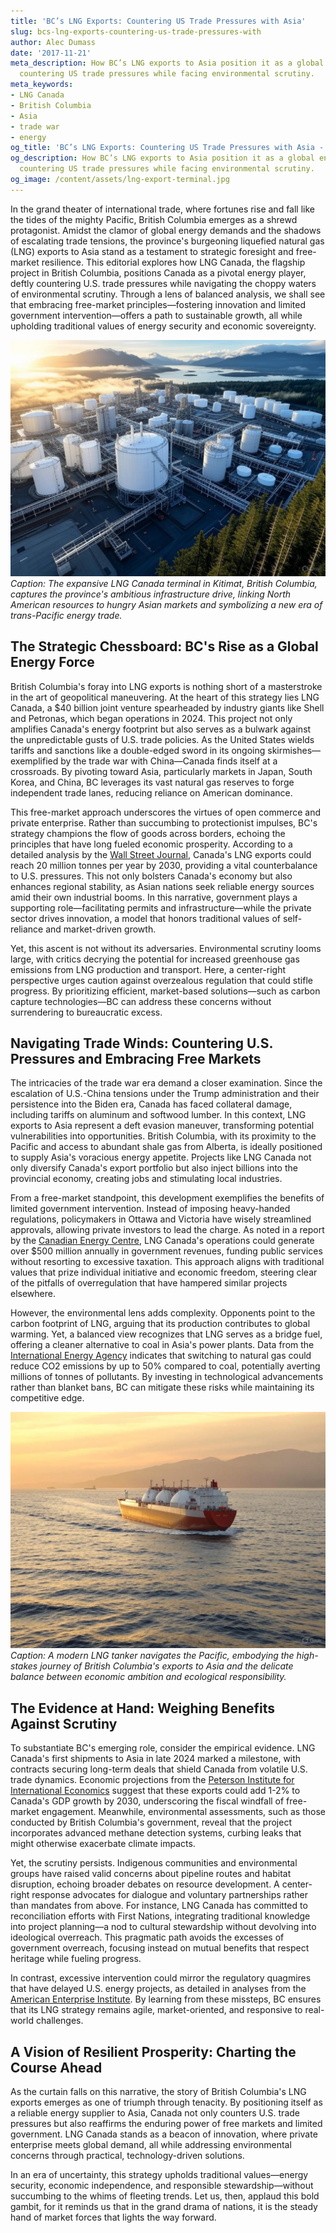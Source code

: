 ```yaml
---
title: 'BC’s LNG Exports: Countering US Trade Pressures with Asia'
slug: bcs-lng-exports-countering-us-trade-pressures-with
author: Alec Dumass
date: '2017-11-21'
meta_description: How BC’s LNG exports to Asia position it as a global energy player,
  countering US trade pressures while facing environmental scrutiny.
meta_keywords:
- LNG Canada
- British Columbia
- Asia
- trade war
- energy
og_title: 'BC’s LNG Exports: Countering US Trade Pressures with Asia - Spot News 24'
og_description: How BC’s LNG exports to Asia position it as a global energy player,
  countering US trade pressures while facing environmental scrutiny.
og_image: /content/assets/lng-export-terminal.jpg
---
```




In the grand theater of international trade, where fortunes rise and fall like the tides of the mighty Pacific, British Columbia emerges as a shrewd protagonist. Amidst the clamor of global energy demands and the shadows of escalating trade tensions, the province's burgeoning liquefied natural gas (LNG) exports to Asia stand as a testament to strategic foresight and free-market resilience. This editorial explores how LNG Canada, the flagship project in British Columbia, positions Canada as a pivotal energy player, deftly countering U.S. trade pressures while navigating the choppy waters of environmental scrutiny. Through a lens of balanced analysis, we shall see that embracing free-market principles—fostering innovation and limited government intervention—offers a path to sustainable growth, all while upholding traditional values of energy security and economic sovereignty.

![BC LNG Facility Aerial View](/content/assets/bc-lng-facility-aerial.jpg)  
*Caption: The expansive LNG Canada terminal in Kitimat, British Columbia, captures the province's ambitious infrastructure drive, linking North American resources to hungry Asian markets and symbolizing a new era of trans-Pacific energy trade.*

## The Strategic Chessboard: BC's Rise as a Global Energy Force

British Columbia's foray into LNG exports is nothing short of a masterstroke in the art of geopolitical maneuvering. At the heart of this strategy lies LNG Canada, a $40 billion joint venture spearheaded by industry giants like Shell and Petronas, which began operations in 2024. This project not only amplifies Canada's energy footprint but also serves as a bulwark against the unpredictable gusts of U.S. trade policies. As the United States wields tariffs and sanctions like a double-edged sword in its ongoing skirmishes—exemplified by the trade war with China—Canada finds itself at a crossroads. By pivoting toward Asia, particularly markets in Japan, South Korea, and China, BC leverages its vast natural gas reserves to forge independent trade lanes, reducing reliance on American dominance.

This free-market approach underscores the virtues of open commerce and private enterprise. Rather than succumbing to protectionist impulses, BC's strategy champions the flow of goods across borders, echoing the principles that have long fueled economic prosperity. According to a detailed analysis by the [Wall Street Journal](https://www.wsj.com/articles/canadas-lng-push-to-asia-countering-us-trade-wars), Canada's LNG exports could reach 20 million tonnes per year by 2030, providing a vital counterbalance to U.S. pressures. This not only bolsters Canada's economy but also enhances regional stability, as Asian nations seek reliable energy sources amid their own industrial booms. In this narrative, government plays a supporting role—facilitating permits and infrastructure—while the private sector drives innovation, a model that honors traditional values of self-reliance and market-driven growth.

Yet, this ascent is not without its adversaries. Environmental scrutiny looms large, with critics decrying the potential for increased greenhouse gas emissions from LNG production and transport. Here, a center-right perspective urges caution against overzealous regulation that could stifle progress. By prioritizing efficient, market-based solutions—such as carbon capture technologies—BC can address these concerns without surrendering to bureaucratic excess.

## Navigating Trade Winds: Countering U.S. Pressures and Embracing Free Markets

The intricacies of the trade war era demand a closer examination. Since the escalation of U.S.-China tensions under the Trump administration and their persistence into the Biden era, Canada has faced collateral damage, including tariffs on aluminum and softwood lumber. In this context, LNG exports to Asia represent a deft evasion maneuver, transforming potential vulnerabilities into opportunities. British Columbia, with its proximity to the Pacific and access to abundant shale gas from Alberta, is ideally positioned to supply Asia's voracious energy appetite. Projects like LNG Canada not only diversify Canada's export portfolio but also inject billions into the provincial economy, creating jobs and stimulating local industries.

From a free-market standpoint, this development exemplifies the benefits of limited government intervention. Instead of imposing heavy-handed regulations, policymakers in Ottawa and Victoria have wisely streamlined approvals, allowing private investors to lead the charge. As noted in a report by the [Canadian Energy Centre](https://www.canadianenergycentre.ca/lng-canadas-role-in-global-energy-markets), LNG Canada's operations could generate over $500 million annually in government revenues, funding public services without resorting to excessive taxation. This approach aligns with traditional values that prize individual initiative and economic freedom, steering clear of the pitfalls of overregulation that have hampered similar projects elsewhere.

However, the environmental lens adds complexity. Opponents point to the carbon footprint of LNG, arguing that its production contributes to global warming. Yet, a balanced view recognizes that LNG serves as a bridge fuel, offering a cleaner alternative to coal in Asia's power plants. Data from the [International Energy Agency](https://www.iea.org/reports/the-role-of-gas-in-energy-transitions) indicates that switching to natural gas could reduce CO2 emissions by up to 50% compared to coal, potentially averting millions of tonnes of pollutants. By investing in technological advancements rather than blanket bans, BC can mitigate these risks while maintaining its competitive edge.

![LNG Tanker in Pacific Waters](/content/assets/lng-tanker-pacific-waters.jpg)  
*Caption: A modern LNG tanker navigates the Pacific, embodying the high-stakes journey of British Columbia's exports to Asia and the delicate balance between economic ambition and ecological responsibility.*

## The Evidence at Hand: Weighing Benefits Against Scrutiny

To substantiate BC's emerging role, consider the empirical evidence. LNG Canada's first shipments to Asia in late 2024 marked a milestone, with contracts securing long-term deals that shield Canada from volatile U.S. trade dynamics. Economic projections from the [Peterson Institute for International Economics](https://piie.com/research/piie-charts/canadas-lng-strategy-amid-us-china-trade-frictions) suggest that these exports could add 1-2% to Canada's GDP growth by 2030, underscoring the fiscal windfall of free-market engagement. Meanwhile, environmental assessments, such as those conducted by British Columbia's government, reveal that the project incorporates advanced methane detection systems, curbing leaks that might otherwise exacerbate climate impacts.

Yet, the scrutiny persists. Indigenous communities and environmental groups have raised valid concerns about pipeline routes and habitat disruption, echoing broader debates on resource development. A center-right response advocates for dialogue and voluntary partnerships rather than mandates from above. For instance, LNG Canada has committed to reconciliation efforts with First Nations, integrating traditional knowledge into project planning—a nod to cultural stewardship without devolving into ideological overreach. This pragmatic path avoids the excesses of government overreach, focusing instead on mutual benefits that respect heritage while fueling progress.

In contrast, excessive intervention could mirror the regulatory quagmires that have delayed U.S. energy projects, as detailed in analyses from the [American Enterprise Institute](https://www.aei.org/research-products/report/the-costs-of-overregulation-in-energy). By learning from these missteps, BC ensures that its LNG strategy remains agile, market-oriented, and responsive to real-world challenges.

## A Vision of Resilient Prosperity: Charting the Course Ahead

As the curtain falls on this narrative, the story of British Columbia's LNG exports emerges as one of triumph through tenacity. By positioning itself as a reliable energy supplier to Asia, Canada not only counters U.S. trade pressures but also reaffirms the enduring power of free markets and limited government. LNG Canada stands as a beacon of innovation, where private enterprise meets global demand, all while addressing environmental concerns through practical, technology-driven solutions.

In an era of uncertainty, this strategy upholds traditional values—energy security, economic independence, and responsible stewardship—without succumbing to the whims of fleeting trends. Let us, then, applaud this bold gambit, for it reminds us that in the grand drama of nations, it is the steady hand of market forces that lights the way forward.